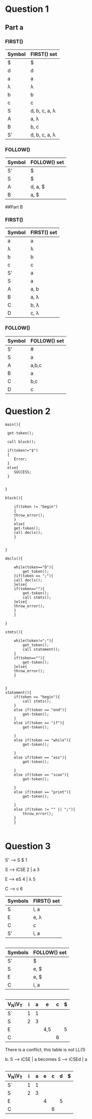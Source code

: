# Question 1

## Part a

### FIRST()

Symbol | FIRST() set
---|---
$ |	$
d  |  d
a 	|a
λ 	|λ
b 	|b
c 	|c
S 	|d, b, c, a, λ
A 	|a, λ
B 	|b, c
S' 	|d, b, c, a, λ

### FOLLOW()

Symbol | FOLLOW() set
---|---
S' | $
S  | $
A  | d, a, $
B  | a, $
   
##Part B

### FIRST()
Symbol | FIRST() set
---|---
a 	|a
λ 	|λ
b 	|b
c 	|c
S' 	|a
S 	|a
A 	|a, b
B 	|a, λ
C 	|b, λ
D 	|c, λ

### FOLLOW()

Symbol | FOLLOW() set
---|---
S' | #
S |	a
A |	a,b,c
B |	a
C |	b,c
D | c
   
# Question 2

```
main(){

 get-token();
 
 call block();

 if(token!="$")
 {
	Error;
 }
 else{
	SUCCESS;
 }
	

}

block(){

	if(token != "begin")
	{
	throw_error();
	}
	else{
	get-token();
	call decls();
	}


}

decls(){
	
	while(token=="D"){
		get_token();
	}if(token == ";"){
	call decls();
	}else{
	if(token==""){
		get-token();
		call stmts();
	}else{
	throw_error();
	}
	}

}

stmts(){
	
	while(token!=";"){
		get_token();
		call statement();
	}
	if(token==""){
		get-token();
	}else{
	throw_error();
	}
	

}
statement(){
	if(token == "begin"){	
		call stmts();
	}
	else if(token == "end"){
		get-token();
	}
	else if(token == "if"){
		get-token();
		
	}
	else if(token == "while"){
		get-token();
		
	}
	else if(token == "ass"){
		get-token();
		
	}
	else if(token == "scan"){
		get-token();
		
	}
	else if(token == "print"){
		get-token();
		
	}
	else if(token != "" || ";"){
		throw_error();
	}
	}


```

# Question 3
 
S' -->  S $ 1

S  -->  iCSE 2   |    a 3

E  --> eS  4 |  &lambda; 5

C  --> c 6

Symbols | FIRST() set 
--|--
S |	i, a
E |	e, λ
C |	c
S'| i, a

```
```

Symbols | FOLLOW() set
---|---
S' | $
S |	e, $
E |	e, $
C |	i, a

```

```

V<sub>N</sub>\\V<sub>T</sub>| i | a | e | c | $
---|---|---|---|---|---
 S`| 1 | 1 |   |   |
 S | 2 | 3 |   |   | 
 E |   |   |4,5|   | 5  
 C |   |   |   | 6 |

There is a conflict, this table is not LL(1)

b. S  -->  iCSE  | a  becomes S -->  iCSEd  |  a 

```

```

V<sub>N</sub>\\V<sub>T</sub>| i | a | e | c | d | $ 
---|---|---|---|---|---|---
 S`| 1 | 1 |   |   |   |
 S | 2 | 3 |   |   |   |
 E |   |   | 4 |   | 5 |  
 C |   |   |   | 6 |   | 

